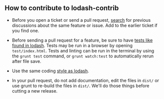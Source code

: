 ## How to contribute to lodash-contrib

* Before you open a ticket or send a pull request, [search](https://github.com/empeeric/lodash-contrib/issues) for previous discussions about the same feature or issue. Add to the earlier ticket if you find one.

* Before sending a pull request for a feature, be sure to have [tests like found in lodash](http://underscore.org/test/). Tests may be run in a browser by opening `test/index.html`. Tests and linting can be run in the terminal by using the `grunt test` command, or `grunt watch:test` to automatically rerun after file save.

* Use the same coding  [style as lodash](https://github.com/documentcloud/lodash/blob/master/lodash.js).

* In your pull request, do not add documentation, edit the files in `dist/` or use grunt to re-build the files in `dist/`. We'll do those things before cutting a new release.
